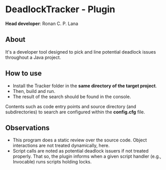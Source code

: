 # DeadlockTracker - Plugin

**Head developer**: Ronan C. P. Lana

## About

It's a developer tool designed to pick and line potential deadlock issues throughout a Java project.

## How to use

* Install the Tracker folder in the __same directory of the target project__.
* Then, build and run.
* The result of the search should be found in the console.

Contents such as code entry points and source directory (and subdirectories) to search are configured within the __config.cfg__ file.

## Observations

* This program does a static review over the source code. Object interactions are not treated dynamically, here.
* Script calls are noted as potential deadlock issuers if not treated properly. That so, the plugin informs when a given script handler (e.g., Invocable) runs scripts holding locks.
